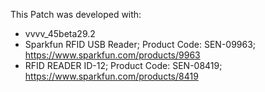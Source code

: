 This Patch was developed with:
* vvvv_45beta29.2
* Sparkfun RFID USB Reader; Product Code: SEN-09963; https://www.sparkfun.com/products/9963
* RFID READER ID-12; Product Code: SEN-08419; https://www.sparkfun.com/products/8419